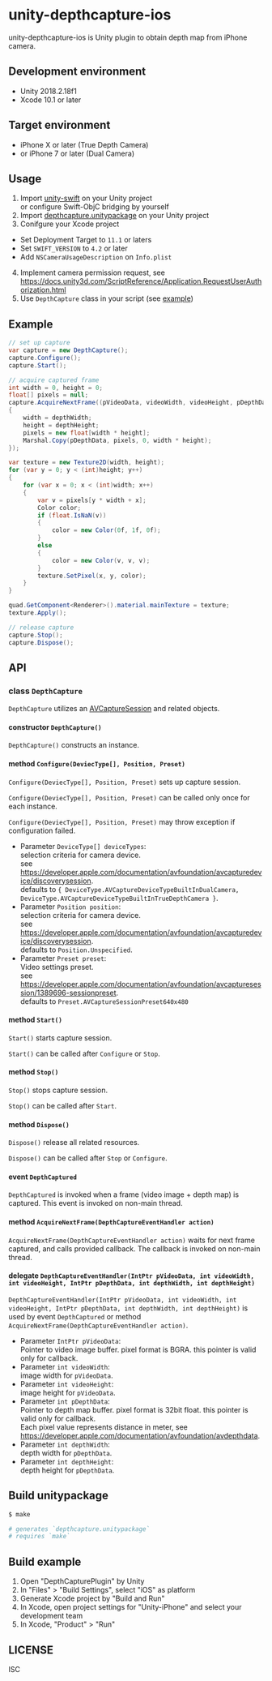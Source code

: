 unity-depthcapture-ios
======================
unity-depthcapture-ios is Unity plugin to obtain depth map from iPhone camera.


## Development environment
- Unity 2018.2.18f1
- Xcode 10.1 or later


## Target environment
- iPhone X or later (True Depth Camera)
- or iPhone 7 or later (Dual Camera)


## Usage
1. Import [unity-swift](https://github.com/miyabi/unity-swift) on your Unity project
   <br>or configure Swift-ObjC bridging by yourself
2. Import [depthcapture.unitypackage](https://github.com/AtsushiSuzuki/unity-depthcapture-ios/releases) on your Unity project
3. Conifgure your Xcode project
  - Set Deployment Target to `11.1` or laters
  - Set `SWIFT_VERSION` to `4.2` or later
  - Add `NSCameraUsageDescription` on `Info.plist`
4. Implement camera permission request, see https://docs.unity3d.com/ScriptReference/Application.RequestUserAuthorization.html
5. Use `DepthCapture` class in your script (see [example](DepthCapturePlugin/Assets/CaptureButton.cs))


## Example
```csharp
// set up capture
var capture = new DepthCapture();
capture.Configure();
capture.Start();

// acquire captured frame
int width = 0, height = 0;
float[] pixels = null;
capture.AcquireNextFrame((pVideoData, videoWidth, videoHeight, pDepthData, depthWidth, depthHeight) =>
{
    width = depthWidth;
    height = depthHeight;
    pixels = new float[width * height];
    Marshal.Copy(pDepthData, pixels, 0, width * height);
});

var texture = new Texture2D(width, height);
for (var y = 0; y < (int)height; y++)
{
    for (var x = 0; x < (int)width; x++)
    {
        var v = pixels[y * width + x];
        Color color;
        if (float.IsNaN(v))
        {
            color = new Color(0f, 1f, 0f);
        }
        else
        {
            color = new Color(v, v, v);
        }
        texture.SetPixel(x, y, color);
    }
}

quad.GetComponent<Renderer>().material.mainTexture = texture;
texture.Apply();

// release capture
capture.Stop();
capture.Dispose();
```


## API
### class `DepthCapture`

`DepthCapture` utilizes an [AVCaptureSession](https://developer.apple.com/documentation/avfoundation/avcapturesession) and related objects.

#### constructor `DepthCapture()`
`DepthCapture()` constructs an instance.

#### method `Configure(DeviecType[], Position, Preset)`
`Configure(DeviecType[], Position, Preset)` sets up capture session.

`Configure(DeviecType[], Position, Preset)` can be called only once for each instance.

`Configure(DeviecType[], Position, Preset)` may throw exception if configuration failed.

- Parameter `DeviceType[] deviceTypes`:
  <br>selection criteria for camera device.
  <br>see https://developer.apple.com/documentation/avfoundation/avcapturedevice/discoverysession.
  <br>defaults to `{ DeviceType.AVCaptureDeviceTypeBuiltInDualCamera, DeviceType.AVCaptureDeviceTypeBuiltInTrueDepthCamera }`.
- Parameter `Position position`:
  <br>selection criteria for camera device.
  <br>see https://developer.apple.com/documentation/avfoundation/avcapturedevice/discoverysession.
  <br>defaults to `Position.Unspecified`.
- Parameter `Preset preset`:
  <br>Video settings preset.
  <br>see https://developer.apple.com/documentation/avfoundation/avcapturesession/1389696-sessionpreset.
  <br>defaults to `Preset.AVCaptureSessionPreset640x480`

#### method `Start()`
`Start()` starts capture session.

`Start()` can be called after `Configure` or `Stop`.

#### method `Stop()`
`Stop()` stops capture session.

`Stop()` can be called after `Start`.

#### method `Dispose()`
`Dispose()` release all related resources.

`Dispose()` can be called after `Stop` or `Configure`.

#### event `DepthCaptured`
`DepthCaptured` is invoked when a frame (video image + depth map) is captured.
This event is invoked on non-main thread.

#### method `AcquireNextFrame(DepthCaptureEventHandler action)`
`AcquireNextFrame(DepthCaptureEventHandler action)` waits for next frame captured, and calls provided callback.
The callback is invoked on non-main thread.

#### delegate `DepthCaptureEventHandler(IntPtr pVideoData, int videoWidth, int videoHeight, IntPtr pDepthData, int depthWidth, int depthHeight)`
`DepthCaptureEventHandler(IntPtr pVideoData, int videoWidth, int videoHeight, IntPtr pDepthData, int depthWidth, int depthHeight)` is used by event `DepthCaptured` or method `AcquireNextFrame(DepthCaptureEventHandler action)`.

- Parameter `IntPtr pVideoData`:
  <br>Pointer to video image buffer. pixel format is BGRA. this pointer is valid only for callback.
- Parameter `int videoWidth`:
  <br>image width for `pVideoData`.
- Parameter `int videoHeight`:
  <br>image height for `pVideoData`.
- Parameter `int pDepthData`:
  <br>Pointer to depth map buffer. pixel format is 32bit float. this pointer is valid only for callback.
  <br>Each pixel value represents distance in meter, see https://developer.apple.com/documentation/avfoundation/avdepthdata.
- Parameter `int depthWidth`:
  <br>depth width for `pDepthData`.
- Parameter `int depthHeight`:
  <br>depth height for `pDepthData`.


## Build unitypackage
```sh
$ make

# generates `depthcapture.unitypackage`
# requires `make`
```


## Build example
1. Open "DepthCapturePlugin" by Unity
2. In "Files" > "Build Settings", select "iOS" as platform
3. Generate Xcode project by "Build and Run"
4. In Xcode, open project settings for "Unity-iPhone" and select your development team
5. In Xcode, "Product" > "Run"


## LICENSE
ISC
